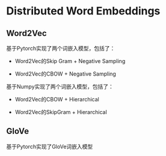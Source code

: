# Distributed Word Embeddings

## Word2Vec

基于Pytorch实现了两个词嵌入模型，包括了：

- Word2Vec的Skip Gram + Negative Sampling

- Word2Vec的CBOW + Negative Sampling 

基于Numpy实现了两个词嵌入模型，包括了：

- Word2Vec的CBOW + Hierarchical

- Word2Vec的SkipGram + Hierarchical

## GloVe

基于Pytorch实现了GloVe词嵌入模型